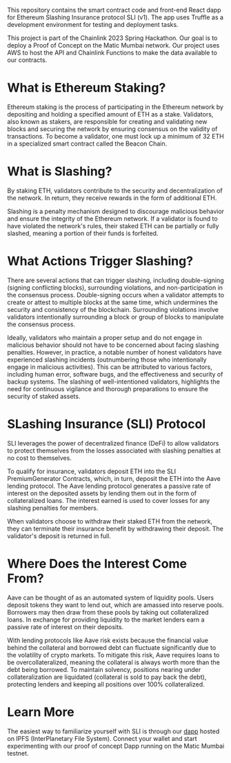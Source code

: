 This repository contains the smart contract code and front-end React dapp for Ethereum Slashing Insurance protocol SLI (v1). The app uses Truffle as a development environment for testing and deployment tasks.

This project is part of the Chainlink 2023 Spring Hackathon. Our goal is to deploy a Proof of Concept on the Matic Mumbai network. Our project uses AWS to host the API and Chainlink Functions to make the data available to our contracts.

# What is Ethereum Staking?

Ethereum staking is the process of participating in the Ethereum network by depositing and holding a specified amount of ETH as a stake. Validators, also known as stakers, are responsible for creating and validating new blocks and securing the network by ensuring consensus on the validity of transactions. To become a validator, one must lock up a minimum of 32 ETH in a specialized smart contract called the Beacon Chain.

# What is Slashing?

By staking ETH, validators contribute to the security and decentralization of the network. In return, they receive rewards in the form of additional ETH.

Slashing is a penalty mechanism designed to discourage malicious behavior and ensure the integrity of the Ethereum network. If a validator is found to have violated the network's rules, their staked ETH can be partially or fully slashed, meaning a portion of their funds is forfeited.

# What Actions Trigger Slashing?

There are several actions that can trigger slashing, including double-signing (signing conflicting blocks), surrounding violations, and non-participation in the consensus process. Double-signing occurs when a validator attempts to create or attest to multiple blocks at the same time, which undermines the security and consistency of the blockchain. Surrounding violations involve validators intentionally surrounding a block or group of blocks to manipulate the consensus process.

Ideally, validators who maintain a proper setup and do not engage in malicious behavior should not have to be concerned about facing slashing penalties. However, in practice, a notable number of honest validators have experienced slashing incidents (outnumbering those who intentionally engage in malicious activities). This can be attributed to various factors, including human error, software bugs, and the effectiveness and security of backup systems. The slashing of well-intentioned validators, highlights the need for continuous vigilance and thorough preparations to ensure the security of staked assets.

# SLashing Insurance (SLI) Protocol

SLI leverages the power of decentralized finance (DeFi) to allow validators to protect themselves from the losses associated with slashing penalties at no cost to themselves.

To qualify for insurance, validators deposit ETH into the SLI PremiumGenerator Contracts, which, in turn, deposit the ETH into the Aave lending protocol. The Aave lending protocol generates a passive rate of interest on the deposited assets by lending them out in the form of collateralized loans. The interest earned is used to cover losses for any slashing penalties for members.

When validators choose to withdraw their staked ETH from the network, they can terminate their insurance benefit by withdrawing their deposit. The validator's deposit is returned in full.

# Where Does the Interest Come From?

Aave can be thought of as an automated system of liquidity pools. Users deposit tokens they want to lend out, which are amassed into reserve pools. Borrowers may then draw from these pools by taking out collateralized loans. In exchange for providing liquidity to the market lenders earn a passive rate of interest on their deposits.

With lending protocols like Aave risk exists because the financial value behind the collateral and borrowed debt can fluctuate significantly due to the volatility of crypto markets. To mitigate this risk, Aave requires loans to be overcollateralized, meaning the collateral is always worth more than the debt being borrowed. To maintain solvency, positions nearing under collateralization are liquidated (collateral is sold to pay back the debt), protecting lenders and keeping all positions over 100% collateralized.

# Learn More

The easiest way to familiarize yourself with SLI is through our [dapp](tbd) hosted on IPFS (InterPlanetary File System). Connect your wallet and start experimenting with our proof of concept Dapp running on the Matic Mumbai testnet.